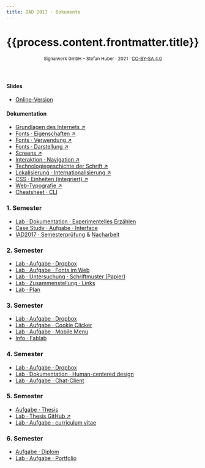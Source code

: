 ```yaml
---
title: IAD 2017 · Dokumente
---
```


<header>

# {{process.content.frontmatter.title}}

<small>Signalwerk GmbH – Stefan Huber · 2021 · [CC-BY-SA 4.0](https://creativecommons.org/licenses/by-sa/4.0/)</small>

</header>

#### Slides

- [Online-Version](https://signalwerk.github.io/IAD.LAB.SLD/)

#### Dokumentation

- [Grundlagen des Internets ↗](https://interaction.signalwerk.ch/articles/internet-technology/)
- [Fonts · Eigenschaften ↗](https://interaction.signalwerk.ch/articles/font-anatomy/)
- [Fonts · Verwendung ↗](https://interaction.signalwerk.ch/articles/font-use/)
- [Fonts · Darstellung ↗](https://interaction.signalwerk.ch/articles/font-rendering/)
- [Screens ↗](https://interaction.signalwerk.ch/articles/screens/)
- [Interaktion · Navigation ↗](https://interaction.signalwerk.ch/articles/navigation/)
- [Technologiegeschichte der Schrift ↗](https://interaction.signalwerk.ch/articles/font-history/)
- [Lokalisierung · Internationalisierung ↗](https://interaction.signalwerk.ch/articles/global-content/)
- [CSS · Einheiten (integriert) ↗](https://interaction.signalwerk.ch/articles/basic-technology/)
- [Web-Typografie ↗](http://webtypo.signalwerk.ch)
- [Cheatsheet · CLI](/cheatsheet-cli/)

### 1. Semester

- [Lab · Dokumentation · Experimentelles Erzählen](/exercise-exp-story/)
- [Case Study · Aufgabe · Interface](/exercise-case-study/)
- [IAD2017 · Semesterprüfung](/excercise-first-semester/) & [Nacharbeit](/excercise-first-semester/nacharbeit/)

### 2. Semester

- [Lab · Aufgabe · Dropbox](/exercise-dropbox-handling/)
- [Lab · Aufgabe · Fonts im Web](/exercise-webfont/)
- [Lab · Untersuchung · Schriftmuster (Papier)](/exercise-webfont/paper-specimen/)
- [Lab · Zusammenstellung · Links](/exercise-webfont/font-foundries/)
- [Lab · Plan](/plan/semester-02/)

### 3. Semester

- [Lab · Aufgabe · Dropbox](/exercise-dropbox-handling/)
- [Lab · Aufgabe · Cookie Clicker](/exercise-cookie-clicker/)
- [Lab · Aufgabe · Mobile Menu](/exercise-mobile-menu/)
- [Info · Fablab](/typesetting-infos/)

### 4. Semester

- [Lab · Aufgabe · Dropbox](/exercise-dropbox-handling/)
- [Lab · Dokumentation · Human-centered design](/exercise-human-centered-design/)
- [Lab · Aufgabe · Chat-Client](/exercise-chat/)

### 5. Semester

- [Aufgabe · Thesis](/thesis/)
- [Lab · Thesis GitHub ↗](https://github.com/logrinto/IAD2017.thesis)
- [Lab · Aufgabe · curriculum vitae](/exercise-CV/)

### 6. Semester

- [Aufgabe · Diplom](/diplom/)
- [Lab · Aufgabe · Portfolio](/exercise-portfolio/)
